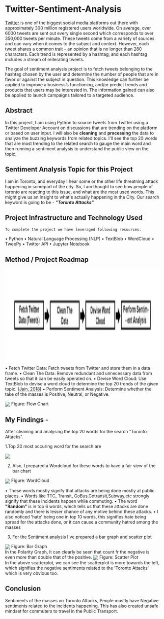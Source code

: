 # Twitter-Sentiment-Analysis

<a href="https://twitter.com/">Twitter</a> is one of the biggest social media platforms out there with approximately 300 million registered users worldwide.
On average, over 6000 tweets are sent out every single second which corresponds to over 350,000 tweets per minute.
 These tweets come from a variety of sources and can vary when it comes to the subject and context. 
 However, each tweet shares a common trait – an opinion that is no longer than 280 characters. 
 Each trend is represented by a hashtag, and each hashtag includes a stream of reiterating tweets.
 
The goal of sentiment analysis project is to fetch tweets belonging to the hashtag chosen by the user and determine the number of people that are in favor or against the subject in question. 
This knowledge can further be applied to improve a business’s functioning, and/or predict trends and products that users may be interested in. 
The information gained can also be applied to launch campaigns tailored to a targeted audience.


## Abstract
In this project, I am using Python to source tweets from Twitter using a Twitter Developer Account on discussions that are trending on the platform or based on user input.
I will also be <b>cleaning</b> and <b>processing</b> the data to analyze the buzzing keywords from related topics.
I'll see the top 20 words that are most trending to the related search to gauge the main word and then running a sentiment analysis to understand the public view on the topic.


## Sentiment Analysis Topic for this Project
I am in Toronto, and everyday I hear some or the other life threatning attack happening in somepart of the city.
So, I am thought to see how people of toronto are reacting to this issue, and what are the most used words.
This might give us an Insight to what's actually happening in the City.
Our search keyword is going to be - <b><i>"Toronto Attacks"</i></b>

## Project Infrastructure and Technology Used
	To complete the project we have leveraged following resources:
•	Python
•	Natural Language Processing (NLP)
•	TextBlob
•	WordCloud
•	TweePy
•	Twitter API
•	Jupyter Notebook


## Method / Project Roadmap 


<img align="center" src="img/roadmap.JPG" height=300>

•	Fetch Twitter Data: Fetch tweets from Twitter and store them in a data frame. 
•	Clean The Data: Remove redundant and unnecessary data from tweets so that it can be easily operated on.
•	Devise Word Cloud: Use TextBlob to devise a word cloud to determine the top 20 trends of the given topic. <a href="https://www.kaggle.com/code/ankkur13/sentiment-analysis-nlp-wordcloud-textblob/notebook">(Jain, 2018)</a>
•	Perform Sentiment Analysis: Determine whether the take of the masses is Positive, Neutral, or Negative.


<img align="center" src="img/flowdiagram.JPG" height=300>
Figure: Flow Chart


## My Findings - 
After cleaning and analysing the top 20 words for the search "Toronto Attacks".

1.Top 20 most occuring word for the search are 

<img align="center" src="img/top_20_wordlist.JPG" height=300>
 

2. Also, I prepared a Wordcloud for these words to have a fair view of the bar chart


<img align="center" src="img/wordCloud.JPG" height=300>
Figure: WordCloud


• These words mostly signify that attacks are being done mostly at public places.
• Words like TTC, Transit, GoBus,Gotransit,Subway,etc strongly signify that these incidents happen while commuting.
• The word <b>"Random"</b> is in top 6 words, which tells us that these attacks are done randomly and there is lesser chance of any motive behind these attacks.
• I also noticed 'hate' being one in top 10 words, this signifies hate being spread for the attacks done, or it can cause a community hatred among the masses


3. For the Sentiment analysis I've prepared a bar graph and scatter plot

<img align="center" src="img/polarity_graph.JPG" height=300>
Figure: Bar Graph
<br>
In the Polarity Graph, It can clearly be seen that count fr the negative is even more than double that of the positive.

<img align="center" src="img/scatterPlot.JPG" height=300>
Figure: Scatter Plot
<br>
In the above scatterplot, we can see the scatterplot is more towards the left, which signifies the negative sentiments related to the 'Toronto Attacks' which is very obvious too.


## Conclusion 
Sentiments of the masses on Toronto Attacks, People mostly have Negative sentiments related to the incidents happening.
This has also created unsafe mindset for commuters to travel in the Public Transport.
